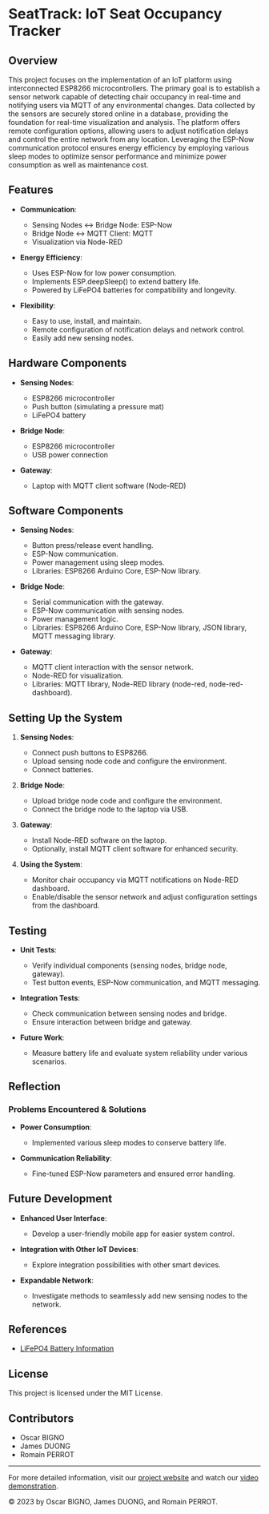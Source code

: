 # SeatTrack: IoT Seat Occupancy Tracker

## Overview

This project focuses on the implementation of an IoT platform using interconnected ESP8266 microcontrollers. The primary goal is to establish a sensor network capable of detecting chair occupancy in real-time and notifying users via MQTT of any environmental changes. Data collected by the sensors are securely stored online in a database, providing the foundation for real-time visualization and analysis. The platform offers remote configuration options, allowing users to adjust notification delays and control the entire network from any location. Leveraging the ESP-Now communication protocol ensures energy efficiency by employing various sleep modes to optimize sensor performance and minimize power consumption as well as maintenance cost.

## Features

- **Communication**:
  - Sensing Nodes ↔ Bridge Node: ESP-Now
  - Bridge Node ↔ MQTT Client: MQTT
  - Visualization via Node-RED

- **Energy Efficiency**:
  - Uses ESP-Now for low power consumption.
  - Implements ESP.deepSleep() to extend battery life.
  - Powered by LiFePO4 batteries for compatibility and longevity.

- **Flexibility**:
  - Easy to use, install, and maintain.
  - Remote configuration of notification delays and network control.
  - Easily add new sensing nodes.

## Hardware Components

- **Sensing Nodes**:
  - ESP8266 microcontroller
  - Push button (simulating a pressure mat)
  - LiFePO4 battery

- **Bridge Node**:
  - ESP8266 microcontroller
  - USB power connection

- **Gateway**:
  - Laptop with MQTT client software (Node-RED)

## Software Components

- **Sensing Nodes**:
  - Button press/release event handling.
  - ESP-Now communication.
  - Power management using sleep modes.
  - Libraries: ESP8266 Arduino Core, ESP-Now library.

- **Bridge Node**:
  - Serial communication with the gateway.
  - ESP-Now communication with sensing nodes.
  - Power management logic.
  - Libraries: ESP8266 Arduino Core, ESP-Now library, JSON library, MQTT messaging library.

- **Gateway**:
  - MQTT client interaction with the sensor network.
  - Node-RED for visualization.
  - Libraries: MQTT library, Node-RED library (node-red, node-red-dashboard).

## Setting Up the System

1. **Sensing Nodes**:
   - Connect push buttons to ESP8266.
   - Upload sensing node code and configure the environment.
   - Connect batteries.

2. **Bridge Node**:
   - Upload bridge node code and configure the environment.
   - Connect the bridge node to the laptop via USB.

3. **Gateway**:
   - Install Node-RED software on the laptop.
   - Optionally, install MQTT client software for enhanced security.

4. **Using the System**:
   - Monitor chair occupancy via MQTT notifications on Node-RED dashboard.
   - Enable/disable the sensor network and adjust configuration settings from the dashboard.

## Testing

- **Unit Tests**:
  - Verify individual components (sensing nodes, bridge node, gateway).
  - Test button events, ESP-Now communication, and MQTT messaging.

- **Integration Tests**:
  - Check communication between sensing nodes and bridge.
  - Ensure interaction between bridge and gateway.

- **Future Work**:
  - Measure battery life and evaluate system reliability under various scenarios.

## Reflection

### Problems Encountered & Solutions

- **Power Consumption**:
  - Implemented various sleep modes to conserve battery life.

- **Communication Reliability**:
  - Fine-tuned ESP-Now parameters and ensured error handling.

## Future Development

- **Enhanced User Interface**:
  - Develop a user-friendly mobile app for easier system control.

- **Integration with Other IoT Devices**:
  - Explore integration possibilities with other smart devices.

- **Expandable Network**:
  - Investigate methods to seamlessly add new sensing nodes to the network.

## References

- [LiFePO4 Battery Information](https://www.evlithium.com/hot-lithium-battery/32650-32700-lifepo4-battery-cell.html)

## License

This project is licensed under the MIT License.

## Contributors

- Oscar BIGNO
- James DUONG
- Romain PERROT

---

For more detailed information, visit our [project website](https://jcduong77.wixsite.com/seattrack) and watch our [video demonstration](#).

© 2023 by Oscar BIGNO, James DUONG, and Romain PERROT.
